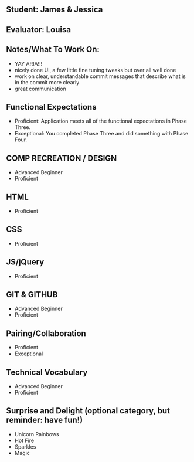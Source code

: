 ## Student: James & Jessica
## Evaluator: Louisa
## Notes/What To Work On:

- YAY ARIA!!!
- nicely done UI, a few little fine tuning tweaks but over all well done
- work on clear, understandable commit messages that describe what is in the commit more clearly
- great communication

## Functional Expectations

* Proficient: Application meets all of the functional expectations in Phase Three.
* Exceptional: You completed Phase Three and did something with Phase Four.

## COMP RECREATION / DESIGN

* Advanced Beginner  
* Proficient  


## HTML

* Proficient  



## CSS

* Proficient  



## JS/jQuery

* Proficient  


## GIT & GITHUB

* Advanced Beginner  
* Proficient  


## Pairing/Collaboration

* Proficient  
* Exceptional  

## Technical Vocabulary

* Advanced Beginner
* Proficient

## Surprise and Delight (optional category, but reminder: have fun!)

* Unicorn Rainbows  
* Hot Fire  
* Sparkles  
* Magic  
